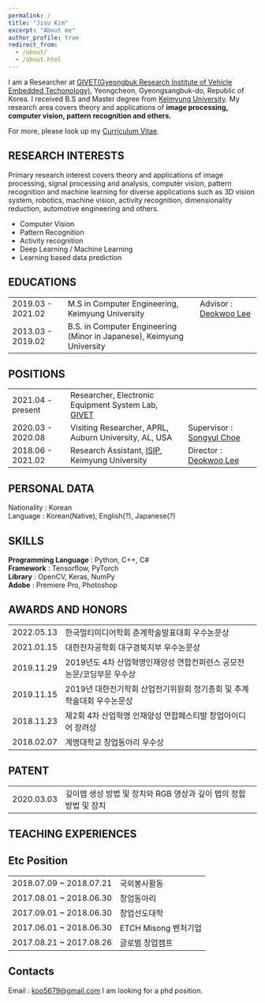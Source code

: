 ```yaml
---
permalink: /
title: "Jisu Kim"
excerpt: "About me"
author_profile: true
redirect_from: 
  - /about/
  - /about.html
---
```


I am a Researcher at [GIVET(Gyeongbuk Research Institute of Vehicle Embedded Techonology)](http://www.givet.re.kr/), Yeongcheon, Gyeongsangbuk-do, Republic of Korea. I received B.S and Master degree from [Keimyung University](https://www.kmu.ac.kr/uni/main/main.jsp). My research area covers theory and applications of __image processing, computer vision, pattern recognition and others.__

For more, please look up my [Curriculum Vitae](http://wltnkim.github.io/files/Curriculum_Vitae_JisuKim.pdf).

## RESEARCH INTERESTS
Primary research interest covers theory and applications of image processing, signal processing and analysis, computer vision, pattern recognition and machine learning for diverse applications such as 3D vision system, robotics, machine vision, activity recognition, dimensionality reduction, automotive engineering and others.  
* Computer Vision  
* Pattern Recognition  
* Activity recognition  
* Deep Learning / Machine Learning  
* Learning based data prediction  

## EDUCATIONS

|             |    |                                                              |
| --------         | ------ | ------------------------------------------------------------ |
| 2019.03 - 2021.02    | M.S in Computer Engineering, Keimyung University                        | Advisor : [Deokwoo Lee](https://sites.google.com/view/dwoolee/deokwoo-lee?authuser=0)  |
| 2013.03 - 2019.02    | B.S. in Computer Engineering (Minor in Japanese), Keimyung University   |                        |


## POSITIONS

|             |    |                                                              |
| --------         | ------ | ------------------------------------------------------------ |
| 2021.04 - present    | Researcher, Electronic Equipment System Lab, [GIVET](http://www.givet.re.kr/)   |                           |
| 2020.03 - 2020.08    | Visiting Researcher, APRL, Auburn University, AL, USA   | Supervisor : [Songyul Choe](https://www.eng.auburn.edu/~choeson/) |
| 2018.06 - 2021.02    | Research Assistant, [ISIP](https://sites.google.com/view/dwoolee/introduction), Keimyung University   | Director : [Deokwoo Lee](https://sites.google.com/view/dwoolee/deokwoo-lee?authuser=0) |

## PERSONAL DATA
Nationality : Korean  
Language : Korean(Native), English(?), Japanese(?)

## SKILLS
__Programming Language__ : Python, C++, C#  
__Framework__ : Tensorflow, PyTorch  
__Library__ : OpenCV, Keras, NumPy  
__Adobe__ : Premiere Pro, Photoshop  


## AWARDS AND HONORS

|             |    |                                                              
| --------         | ------ |
| 2022.05.13    | 한국멀티미디어학회 춘계학술발표대회 우수논문상                        |
|2021.01.15|대한전자공학회 대구경북지부 우수논문상|
|2019.11.29|2019년도 4차 산업혁명인재양성 연합컨퍼런스 공모전 논문/코딩부문 우수상|
|2019.11.15|2019년 대한전기학회 산업전기위원회 정기총회 및 추계학술대회 우수논문상|
|2018.11.23|제2회 4차 산업혁명 인재양성 연합페스티발 창업아이디어 장려상|
|2018.02.07|계명대학교 창업동아리 우수상|

## PATENT

|             |    |                                                              
| --------         | ------ | 
| 2020.03.03    | 깊이맵 생성 방법 및 장치와 RGB 영상과 깊이 맵의 정합 방법 및 장치                        |   

## TEACHING EXPERIENCES


## Etc Position

|             |    |                                                              
| --------         | ------ | 
| 2018.07.09 ~ 2018.07.21    | 국외봉사활동                        |   
| 2017.08.01 ~ 2018.06.30    | 창업동아리   |                        
| 2017.09.01 ~ 2018.06.30    | 창업선도대학 | 
| 2017.06.01 ~ 2018.06.30 | ETCH Misong 벤처기업 | 
| 2017.08.21 ~ 2017.08.26 | 글로벌 창업캠프 | 


## Contacts
Email : koo5679@gmail.com
I am looking for a phd position.